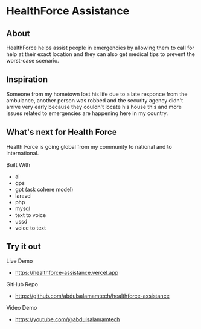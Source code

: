# HealthForce Assistance

## About
HealthForce helps assist people in emergencies by allowing 
them to call for help at their exact location and they can 
also get medical tips to prevent the worst-case scenario.


## Inspiration
Someone from my hometown lost his life due to a late responce from the ambulance, another person was robbed and the security agency didn't arrive very early because they couldn't locate his house this and more issues related to emergencies are happening here in my country.


## What's next for Health Force
Health Force is going global from my community to national and to international.


Built With
- ai
- gps
- gpt (ask cohere model)
- laravel
- php
- mysql
- text to voice
- ussd
- voice to text

## Try it out

Live Demo
- https://healthforce-assistance.vercel.app

GitHub Repo
- https://github.com/abdulsalamamtech/healthforce-assistance

Video Demo
- https://youtube.com/@abdulsalamamtech
